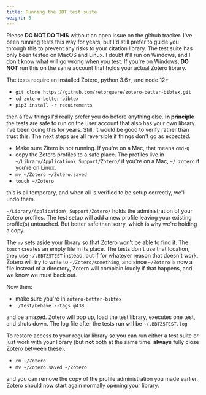 ```yaml
---
title: Running the BBT test suite
weight: 8
---
```


Please **DO NOT DO THIS** without an open issue on the github tracker. I've been running tests this way for years, but I'd still prefer to guide you through this to prevent any risks to your citation library. The test suite has only been tested on MacOS and Linux. I doubt it'll run on Windows, and I don't know what will go wrong when you test. If you're on Windows, **DO NOT** run this on the same account that holds your actual Zotero library.

The tests require an installed Zotero, python 3.6+, and node 12+

* `git clone https://github.com/retorquere/zotero-better-bibtex.git`
* `cd zotero-better-bibtex`
* `pip3 install -r requirements`

then a few things I'd really prefer you do before anything else. **In principle** the tests are safe to run on the user account that also has your own library. I've been doing this for years. Still, it would be good to verify rather than trust this. The next steps are all reversible if things don't go as expected.

* Make sure Zitero is not running. If you're on a Mac, that means `cmd-Q`
* copy the Zotero profiles to a safe place. The profiles live in `~/Library/Application\ Support/Zotero/` if you're on a Mac, `~/.zotero` if you're on Linux.
* `mv ~/Zotero ~/Zotero.saved`
* `touch ~/Zotero`

this is all temporary, and when all is verified to be setup correctly, we'll undo them.

`~/Library/Application\ Support/Zotero/` holds the administration of your Zotero profiles. The test setup will add a new profile leaving your existing profile(s) untouched. But better safe than sorry, which is why we're holding a copy.

The `mv` sets aside your library so that Zotero won't be able to find it. The `touch` creates an empty file in its place. The tests don't use that location, they use `~/.BBTZ5TEST` instead, but if for whatever reason that doesn't work, Zotero will try to write to `~/Zotero/something`, and since `~/Zotero` is now a file instead of a directory, Zotero will complain loudly if that happens, and we know we must back out.

Now then:

* make sure you're in `zotero-better-bibtex`
* `./test/behave --tags @438`

and be amazed. Zotero will pop up, load the test library, executes one test, and shuts down. The log file after the tests run will be `~/.BBTZ5TEST.log`

To restore access to your regular library so you can run either a test suite or just work with your library (but **not** both at the same time. **always** fully close Zotero between these).

* `rm ~/Zotero`
* `mv ~/Zotero.saved ~/Zotero`

and you can remove the copy of the profile administration you made earlier. Zotero should now start again normally opening your library.
